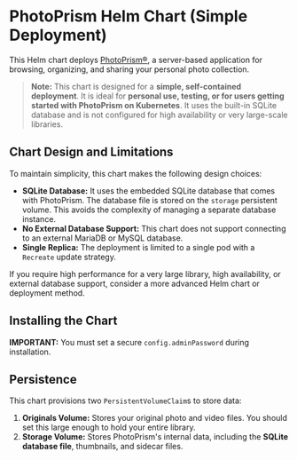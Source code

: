 # PhotoPrism Helm Chart (Simple Deployment)

This Helm chart deploys [PhotoPrism®](https://www.photoprism.app/), a server-based application for browsing, organizing, and sharing your personal photo collection.

> **Note:** This chart is designed for a **simple, self-contained deployment**. It is ideal for **personal use, testing, or for users getting started with PhotoPrism on Kubernetes**. It uses the built-in SQLite database and is not configured for high availability or very large-scale libraries.

## Chart Design and Limitations

To maintain simplicity, this chart makes the following design choices:

*   **SQLite Database:** It uses the embedded SQLite database that comes with PhotoPrism. The database file is stored on the `storage` persistent volume. This avoids the complexity of managing a separate database instance.
*   **No External Database Support:** This chart does not support connecting to an external MariaDB or MySQL database.
*   **Single Replica:** The deployment is limited to a single pod with a `Recreate` update strategy. 

If you require high performance for a very large library, high availability, or external database support, consider a more advanced Helm chart or deployment method.

## Installing the Chart

**IMPORTANT:** You must set a secure `config.adminPassword` during installation.

## Persistence

This chart provisions two `PersistentVolumeClaim`s to store data:

1.  **Originals Volume:** Stores your original photo and video files. You should set this large enough to hold your entire library.
2.  **Storage Volume:** Stores PhotoPrism's internal data, including the **SQLite database file**, thumbnails, and sidecar files.